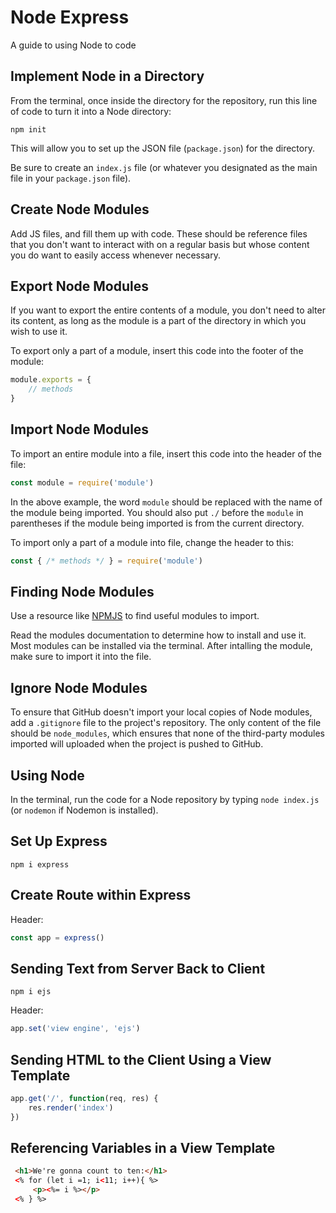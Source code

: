 # Node Express

A guide to using Node to code

## Implement Node in a Directory
From the terminal, once inside the directory for the repository, run this line of code to turn it into a Node directory:
```
npm init
```

This will allow you to set up the JSON file (`package.json`) for the directory.

Be sure to create an `index.js` file (or whatever you designated as the main file in your `package.json` file).

## Create Node Modules
Add JS files, and fill them up with code. These should be reference files that you don't want to interact with on a regular basis but whose content you do want to easily access whenever necessary.

## Export Node Modules
If you want to export the entire contents of a module, you don't need to alter its content, as long as the module is a part of the directory in which you wish to use it.

To export only a part of a module, insert this code into the footer of the module:
```javascript
module.exports = {
    // methods
}
```

## Import Node Modules
To import an entire module into a file, insert this code into the header of the file:
```javascript
const module = require('module')
```

In the above example, the word `module` should be replaced with the name of the module being imported. You should also put `./` before the `module` in parentheses if the module being imported is from the current directory.

To import only a part of a module into file, change the header to this:
```javascript
const { /* methods */ } = require('module')
```

## Finding Node Modules
Use a resource like [NPMJS](https://www.npmjs.com/browse/depended) to find useful modules to import.

Read the modules documentation to determine how to install and use it. Most modules can be installed via the terminal. After intalling the module, make sure to import it into the file.

## Ignore Node Modules
To ensure that GitHub doesn't import your local copies of Node modules, add a `.gitignore` file to the project's repository. The only content of the file should be `node_modules`, which ensures that none of the third-party modules imported will uploaded when the project is pushed to GitHub.

## Using Node
In the terminal, run the code for a Node repository by typing `node index.js` (or `nodemon` if Nodemon is installed).

## Set Up Express
```
npm i express
```

## Create Route within Express
Header:
```javascript
const app = express()
```

## Sending Text from Server Back to Client
```
npm i ejs
```

Header:
```javascript
app.set('view engine', 'ejs')
```

## Sending HTML to the Client Using a View Template
```javascript
app.get('/', function(req, res) {
    res.render('index')
})
```

## Referencing Variables in a View Template
```html
 <h1>We're gonna count to ten:</h1>
 <% for (let i =1; i<11; i++){ %>
     <p><%= i %></p>
 <% } %>
 ```